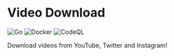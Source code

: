 # Video Download

![Go](https://github.com/leozz37/video-downloader/workflows/Go/badge.svg?branch=master)
![Docker](https://github.com/leozz37/video-downloader/workflows/Docker/badge.svg?branch=master)
![CodeQL](https://github.com/leozz37/video-downloader/workflows/CodeQL/badge.svg?branch=master)

Download videos from YouTube, Twitter and Instagram!

